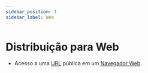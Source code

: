 ```yaml
---
sidebar_position: 1
sidebar_label: Web
---
```


# Distribuição para Web

- Acesso a uma [URL](https://pt.wikipedia.org/wiki/URL) pública em um [Navegador Web](https://pt.wikipedia.org/wiki/Navegador_web).
